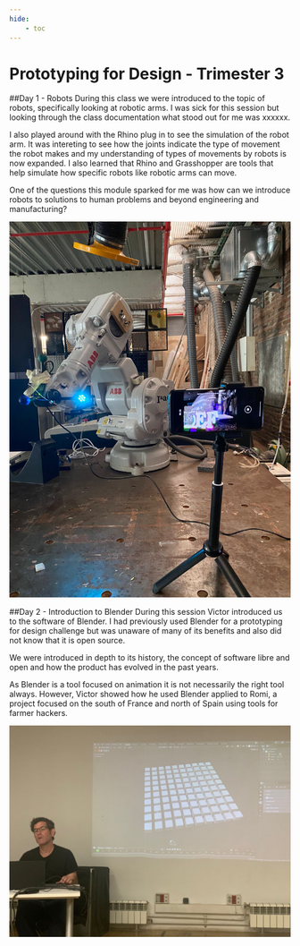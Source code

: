 ```yaml
---
hide:
    - toc
---
```


# Prototyping for Design - Trimester 3

##Day 1 - Robots
During this class we were introduced to the topic of robots, specifically looking at robotic arms. I was sick for this session but looking through the class documentation what stood out for me was xxxxxx.

I also played around with the Rhino plug in to see the simulation of the robot arm. It was intereting to see how the joints indicate the type of movement the robot makes and my understanding of types of movements by robots is now expanded. I also learned that Rhino and Grasshopper are tools that help simulate how specific robots like robotic arms can move.

One of the questions this module sparked for me was how can we introduce robots to solutions to human problems and beyond engineering and manufacturing?

![](../images/MT03/robotarm.jpeg)

##Day 2 - Introduction to Blender
During this session Victor introduced us to the software of Blender. I had previously used Blender for a prototyping for design challenge but was unaware of many of its benefits and also did not know that it is open source.

We were introduced in depth to its history, the concept of software libre and open and how the product has evolved in the past years.

As Blender is a tool focused on animation it is not necessarily the right tool always. However, Victor showed how he used Blender applied to Romi, a project focused on the south of France and north of Spain using tools for farmer hackers.

![](../images/MT03/blender.jpeg)
